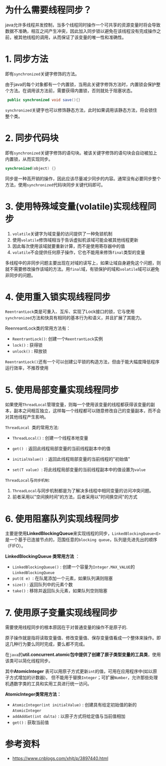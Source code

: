 # 为什么需要线程同步？

java允许多线程并发控制，当多个线程同时操作一个可共享的资源变量时将会导致数据不准确，相互之间产生冲突，因此加入同步锁以避免在该线程没有完成操作之前，被其他线程的调用，从而保证了该变量的唯一性和准确性。

# 1. 同步方法

即有`synchronized`关键字修饰的方法。

由于java的每个对象都有一个内置锁，当用此关键字修饰方法时，内置锁会保护整个方法。在调用该方法前，需要获得内置锁，否则就处于阻塞状态。

```java
 public synchronized void save(){}
```

`synchronized`关键字也可以修饰静态方法，此时如果调用该静态方法，将会锁住整个类。

# 2. 同步代码块

即有`synchronized`关键字修饰的语句块。被该关键字修饰的语句块会自动被加上内置锁，从而实现同步。

```java
synchronized(object) {}
```

同步是一种高开销的操作，因此应该尽量减少同步的内容。通常没有必要同步整个方法，使用`synchronized`代码块同步关键代码即可。

# 3. 使用特殊域变量(volatile)实现线程同步

1. `volatile`关键字为域变量的访问提供了一种免锁机制
2. 使用`volatile`修饰域相当于告诉虚拟机该域可能会被其他线程更新
3. 因此每次使用该域就要重新计算，而不是使用寄存器中的值
4. `volatile`不会提供任何原子操作，它也不能用来修饰`final`类型的变量

多线程中的非同步问题主要出现在对域的读写上，如果让域自身避免这个问题，则就不需要修改操作该域的方法。用`final`域，有锁保护的域和`volatile`域可以避免非同步的问题。

# 4. 使用重入锁实现线程同步

`ReentrantLock`类是可重入、互斥、实现了Lock接口的锁，它与使用`synchronized`方法和快具有相同的基本行为和语义，并且扩展了其能力。

ReenreantLock类的常用方法有：

- `ReentrantLock()`: 创建一个`ReentrantLock`实例
- `lock()` : 获得锁
- `unlock()` : 释放锁

`ReentrantLock()`还有一个可以创建公平锁的构造方法，但由于能大幅度降低程序运行效率，不推荐使用

# 5. 使用局部变量实现线程同步

如果使用`ThreadLocal`管理变量，则每一个使用该变量的线程都获得该变量的副本，副本之间相互独立，这样每一个线程都可以随意修改自己的变量副本，而不会对其他线程产生影响。

`ThreadLocal `类的常用方法:

- `ThreadLocal()` : 创建一个线程本地变量
- `get() `: 返回此线程局部变量的当前线程副本中的值
- `initialValue() `: 返回此线程局部变量的当前线程的"初始值"

- `set(T value) `: 将此线程局部变量的当前线程副本中的值设置为`value`

`ThreadLocal`与`同步机制`:

1. `ThreadLocal`与同步机制都是为了解决多线程中相同变量的访问冲突问题。
2. 前者采用以"空间换时间"的方法，后者采用以"时间换空间"的方式

# 6. 使用阻塞队列实现线程同步

主要是使用**LinkedBlockingQueue**来实现线程的同步，`LinkedBlockingQueue<E>`是一个基于已连接节点的，范围任意的`blocking queue`，队列是先进先出的顺序（FIFO）。

**LinkedBlockingQueue 类常用方法** ：

- `LinkedBlockingQueue()` : 创建一个容量为`Integer.MAX_VALUE`的`LinkedBlockingQueue `
- `put(E e) `: 在队尾添加一个元素，如果队列满则阻塞
- `size()` : 返回队列中的元素个数
- `take()` : 移除并返回队头元素，如果队列空则阻塞 

# 7. 使用原子变量实现线程同步

需要使用线程同步的根本原因在于对普通变量的操作不是原子的.

原子操作就是指将读取变量值、修改变量值、保存变量值看成一个整体来操作。即这几种行为要么同时完成，要么都不完成。

在`java`的**util.concurrent.atomic包中提供了创建了原子类型变量的工具类**，使用该类可以简化线程同步。

其中**AtomicInteger** 表可以用原子方式更新`int`的值，可用在应用程序中(如以原子方式增加的计数器)，
但不能用于替换`Integer`；可扩展`Number`，允许那些处理机遇数字类的工具和实用工具进行统一访问。

**AtomicInteger类常用方法：**

- `AtomicInteger(int initialValue)` : 创建具有给定初始值的新的`AtomicInteger`
- `addAddGet(int dalta)` : 以原子方式将给定值与当前值相加
- `get()` : 获取当前值



# 参考资料

- https://www.cnblogs.com/xhjt/p/3897440.html